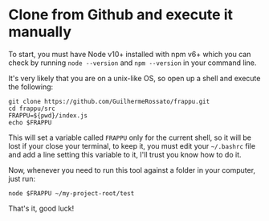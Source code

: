 # Clone from Github and execute it manually

To start, you must have Node v10+ installed with npm v6+ which you can check by running `node --version` and `npm --version` in your command line.

It's very likely that you are on a unix-like OS, so open up a shell and execute the following:

```
git clone https://github.com/GuilhermeRossato/frappu.git
cd frappu/src
FRAPPU=${pwd}/index.js
echo $FRAPPU
```

This will set a variable called `FRAPPU` only for the current shell, so it will be lost if your close your terminal, to keep it, you must edit your `~/.bashrc` file and add a line setting this variable to it, I'll trust you know how to do it.

Now, whenever you need to run this tool against a folder in your computer, just run:

```
node $FRAPPU ~/my-project-root/test
```

That's it, good luck!